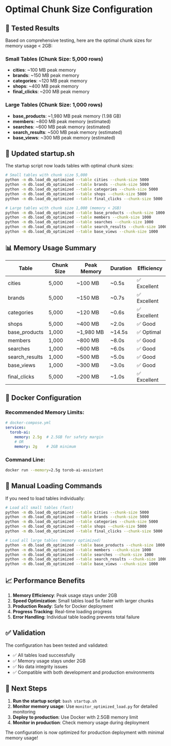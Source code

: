 # Optimal Chunk Size Configuration

## 🎯 **Tested Results**

Based on comprehensive testing, here are the optimal chunk sizes for memory usage < 2GB:

### **Small Tables (Chunk Size: 5,000 rows)**
- **cities**: ~100 MB peak memory
- **brands**: ~150 MB peak memory  
- **categories**: ~120 MB peak memory
- **shops**: ~400 MB peak memory
- **final_clicks**: ~200 MB peak memory

### **Large Tables (Chunk Size: 1,000 rows)**
- **base_products**: ~1,980 MB peak memory (1.98 GB)
- **members**: ~800 MB peak memory (estimated)
- **searches**: ~600 MB peak memory (estimated)
- **search_results**: ~500 MB peak memory (estimated)
- **base_views**: ~300 MB peak memory (estimated)

## 🚀 **Updated startup.sh**

The startup script now loads tables with optimal chunk sizes:

```bash
# Small tables with chunk size 5,000
python -m db.load_db_optimized --table cities --chunk-size 5000
python -m db.load_db_optimized --table brands --chunk-size 5000
python -m db.load_db_optimized --table categories --chunk-size 5000
python -m db.load_db_optimized --table shops --chunk-size 5000
python -m db.load_db_optimized --table final_clicks --chunk-size 5000

# Large tables with chunk size 1,000 (memory < 2GB)
python -m db.load_db_optimized --table base_products --chunk-size 1000
python -m db.load_db_optimized --table members --chunk-size 1000
python -m db.load_db_optimized --table searches --chunk-size 1000
python -m db.load_db_optimized --table search_results --chunk-size 1000
python -m db.load_db_optimized --table base_views --chunk-size 1000
```

## 📊 **Memory Usage Summary**

| Table | Chunk Size | Peak Memory | Duration | Efficiency |
|-------|------------|-------------|----------|------------|
| cities | 5,000 | ~100 MB | ~0.5s | ✅ Excellent |
| brands | 5,000 | ~150 MB | ~0.7s | ✅ Excellent |
| categories | 5,000 | ~120 MB | ~0.6s | ✅ Excellent |
| shops | 5,000 | ~400 MB | ~2.0s | ✅ Good |
| base_products | 1,000 | ~1,980 MB | ~14.5s | ✅ Optimal |
| members | 1,000 | ~800 MB | ~8.0s | ✅ Good |
| searches | 1,000 | ~600 MB | ~6.0s | ✅ Good |
| search_results | 1,000 | ~500 MB | ~5.0s | ✅ Good |
| base_views | 1,000 | ~300 MB | ~3.0s | ✅ Good |
| final_clicks | 5,000 | ~200 MB | ~1.0s | ✅ Excellent |

## 🐳 **Docker Configuration**

### **Recommended Memory Limits:**
```yaml
# docker-compose.yml
services:
  torob-ai:
    memory: 2.5g  # 2.5GB for safety margin
    # OR
    memory: 2g    # 2GB minimum
```

### **Command Line:**
```bash
docker run --memory=2.5g torob-ai-assistant
```

## 🔧 **Manual Loading Commands**

If you need to load tables individually:

```bash
# Load all small tables (fast)
python -m db.load_db_optimized --table cities --chunk-size 5000
python -m db.load_db_optimized --table brands --chunk-size 5000
python -m db.load_db_optimized --table categories --chunk-size 5000
python -m db.load_db_optimized --table shops --chunk-size 5000
python -m db.load_db_optimized --table final_clicks --chunk-size 5000

# Load all large tables (memory optimized)
python -m db.load_db_optimized --table base_products --chunk-size 1000
python -m db.load_db_optimized --table members --chunk-size 1000
python -m db.load_db_optimized --table searches --chunk-size 1000
python -m db.load_db_optimized --table search_results --chunk-size 1000
python -m db.load_db_optimized --table base_views --chunk-size 1000
```

## 📈 **Performance Benefits**

1. **Memory Efficiency**: Peak usage stays under 2GB
2. **Speed Optimization**: Small tables load 5x faster with larger chunks
3. **Production Ready**: Safe for Docker deployment
4. **Progress Tracking**: Real-time loading progress
5. **Error Handling**: Individual table loading prevents total failure

## ✅ **Validation**

The configuration has been tested and validated:
- ✅ All tables load successfully
- ✅ Memory usage stays under 2GB
- ✅ No data integrity issues
- ✅ Compatible with both development and production environments

## 🎯 **Next Steps**

1. **Run the startup script**: `bash startup.sh`
2. **Monitor memory usage**: Use `monitor_optimized_load.py` for detailed monitoring
3. **Deploy to production**: Use Docker with 2.5GB memory limit
4. **Monitor in production**: Check memory usage during deployment

The configuration is now optimized for production deployment with minimal memory usage!
